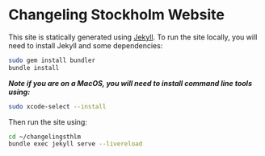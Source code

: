 # Changeling Stockholm Website

This site is statically generated using [Jekyll](https://jekyllrb.com). To run the site locally, you will need to install Jekyll and some dependencies:

```bash
sudo gem install bundler
bundle install
```

***Note if you are on a MacOS, you will need to install command line tools using:***

```bash
sudo xcode-select --install
```

Then run the site using:

```bash
cd ~/changelingsthlm
bundle exec jekyll serve --livereload
```
